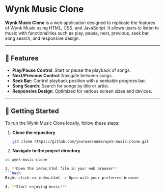 # Wynk Music Clone

**Wynk Music Clone** is a web application designed to replicate the features of Wynk Music using HTML, CSS, and JavaScript. It allows users to listen to music with functionalities such as play, pause, next, previous, seek bar, song search, and responsive design.

---

## 🎵 Features

- **Play/Pause Control**: Start or pause the playback of songs.
- **Next/Previous Control**: Navigate between songs.
- **Seek Bar**: Control playback position with a seekable progress bar.
- **Song Search**: Search for songs by title or artist.
- **Responsive Design**: Optimized for various screen sizes and devices.

---

## 🚀 Getting Started

To run the Wynk Music Clone locally, follow these steps:

1. **Clone the repository**

   ```bash
   git clone https://github.com/yourusername/wynk-music-clone.git
2. **Navigate to the project directory**

```bash
cd wynk-music-clone

3. **Open the index.html file in your web browser**
```bash
Right-click on index.html -> Open with your preferred browser

4. **Start enjoying music!**
